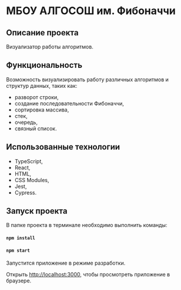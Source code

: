 # МБОУ АЛГОСОШ им. Фибоначчи

## Описание проекта

Визуализатор работы алгоритмов.

## Функциональность

Возможность визуализировать работу различных алгоритмов и структур данных, таких как:

- разворот строки,
- создание последовательности Фибоначчи,
- сортировка массива,
- стек,
- очередь,
- связный список.

## Использованные технологии

- TypeScript,
- React,
- HTML,
- CSS Modules,
- Jest,
- Cypress.

## Запуск проекта

В папке проекта в терминале необходимо выполнить команды:

#### `npm install`

#### `npm start`

Запустится приложение в режиме разработки.

Открыть [http://localhost:3000](http://localhost:3000), чтобы просмотреть приложение в браузере.
